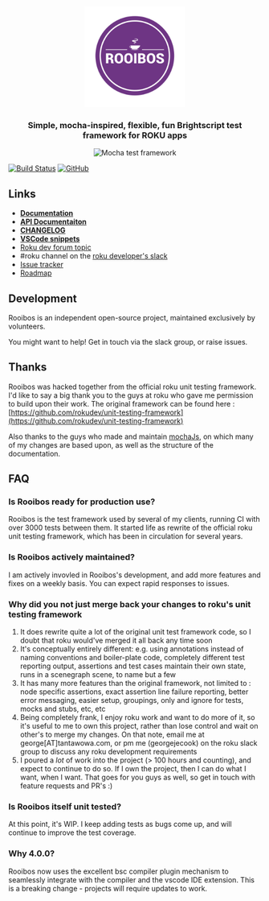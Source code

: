 <p align="center">
  <img src="images/logo.png" alt="Rooibos test framework" width="200" height="200"/>
</p>
<h3 align="center">
Simple, mocha-inspired, flexible, fun Brightscript test framework for ROKU apps
</h3>
<p align="center">
  <img src="images/exampleImage.png" alt="Mocha test framework" />
</p>

[![Build Status](https://travis-ci.org/georgejecook/rooibos.svg?branch=master)](https://travis-ci.org/georgejecook/rooibos)
[![GitHub](https://img.shields.io/github/release/georgejecook/rooibos.svg?style=flat-square)](https://github.com/georgejecook/rooibos/releases) 

## Links
 - **[Documentation](docs/index.md)**
 - **[API Documentaiton](https://georgejecook.github.io/rooibos)**
 - **[CHANGELOG](CHANGELOG.md)**
 - **[VSCode snippets](docs/vsCodeSnippets.md)**
 - [Roku dev forum topic](https://forums.roku.com/viewforum.php?f=34)
 - \#roku channel on the [roku developer's slack](https://join.slack.com/t/rokudevelopers/shared_invite/enQtMzgyODg0ODY0NDM5LTc2ZDdhZWI2MDBmYjcwYTk5MmE1MTYwMTA2NGVjZmJiNWM4ZWY2MjY1MDY0MmViNmQ1ZWRmMWUzYTVhNzJiY2M)
 - [Issue tracker](https://github.com/georgejecook/rooibos/issues)
 - [Roadmap](ROADMAP.md)

## Development

Rooibos is an independent open-source project, maintained exclusively by volunteers.

You might want to help! Get in touch via the slack group, or raise issues.

## Thanks

Rooibos was hacked together from the official roku unit testing framework. I'd like to say a big thank you to the guys at roku who gave me permission to build upon their work. The original framework can be found here : [https://github.com/rokudev/unit-testing-framework](https://github.com/rokudev/unit-testing-framework)

Also thanks to the guys who made and maintain [mochaJs](https://mochajs.org/), on which many of my changes are based upon, as well as the structure of the documentation.

## FAQ
### Is Rooibos ready for production use?

Rooibos is the test framework used by several of my clients, running CI with over 3000 tests between them. It started life as rewrite of the official roku unit testing framework, which has been in circulation for several years.


### Is Rooibos actively maintained?

I am actively invovled in Rooibos's development, and add more features and fixes on a weekly basis. You can expect rapid responses to issues.

### Why did you not just merge back your changes to roku's unit testing framework

1. It does rewrite quite a lot of the original unit test framework code, so I doubt that roku would've merged it all back any time soon
2. It's conceptually entirely different: e.g. using annotations instead of naming conventions and boiler-plate code, completely different test reporting output, assertions and test cases maintain their own state, runs in a scenegraph scene, to name but a few
3. It has many more features than the original framework, not limited to : node specific assertions, exact assertion line failure reporting, better error messaging, easier setup, groupings, only and ignore for tests, mocks and stubs, etc, etc
4. Being completely frank, I enjoy roku work and want to do more of it, so it's useful to me to own this project, rather than lose control and wait on other's to merge my changes. On that note, email me at george[AT]tantawowa.com, or pm me (georgejecook) on the roku slack group to discuss any roku development requirements
5. I poured a _lot_ of work into the project (> 100 hours and counting), and expect to continue to do so. If I own the project, then I can do what I want, when I want. That goes for you guys as well, so get in touch with feature requests and PR's :)

### Is Rooibos itself unit tested?

At this point, it's WIP. I keep adding tests as bugs come up, and will continue to improve the test coverage. 

### Why 4.0.0?

Rooibos now uses the excellent bsc compiler plugin mechanism to seamlessly integrate with the compiler and the vscode IDE extension. This is a breaking change - projects will require updates to work.